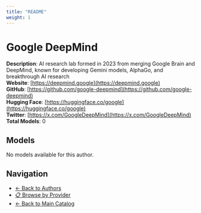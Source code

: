 ```yaml
---
title: "README"
weight: 1
---
```

# Google DeepMind

**Description**: AI research lab formed in 2023 from merging Google Brain and DeepMind, known for developing Gemini models, AlphaGo, and breakthrough AI research  
**Website**: [https://deepmind.google](https://deepmind.google)  
**GitHub**: [https://github.com/google-deepmind](https://github.com/google-deepmind)  
**Hugging Face**: [https://huggingface.co/google](https://huggingface.co/google)  
**Twitter**: [https://x.com/GoogleDeepMind](https://x.com/GoogleDeepMind)  
**Total Models**: 0

## Models

No models available for this author.

## Navigation

- [← Back to Authors](../README.md)
- [📋 Browse by Provider](../../providers/README.md)
- [← Back to Main Catalog](../../README.md)
